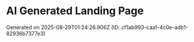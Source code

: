 # AI Generated Landing Page

Generated on 2025-08-29T01:24:26.906Z (ID: cf1ab993-caaf-4c0e-adb1-82936b7377e3)